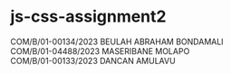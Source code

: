 # js-css-assignment2
COM/B/01-00134/2023 BEULAH ABRAHAM BONDAMALI <br>
COM/B/01-04488/2023 MASERIBANE MOLAPO <br>
COM/B/01-00133/2023 DANCAN AMULAVU <br>